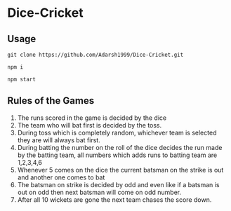 # Dice-Cricket

## Usage

```
git clone https://github.com/Adarsh1999/Dice-Cricket.git
```

```
npm i
```

```
npm start
```

## Rules of the Games

1. The runs scored in the game is decided by the dice
2. The team who will bat first is decided by the toss. 
3. During toss which is completely random, whichever team is selected they are will always bat first.
4. During batting the number on the roll of the dice decides the run made by the batting team, all numbers which adds runs to batting team are 1,2,3,4,6
5. Whenever 5 comes on the dice the current batsman on the strike is out and another one comes to bat
6. The batsman on strike is decided by odd and even like if a batsman is out on odd then next batsman will come on odd number.
7. After all 10 wickets are gone the next team chases the score down.
